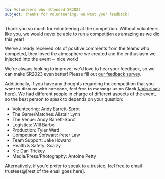 ```yaml
---
to: Volunteers who attended SR2022
subject: Thanks for Volunteering, we want your feedback!
---
```

 
Thank you so much for volunteering at the competition. Without volunteers like you, we would never be able to run a competition as amazing as we did this year!

We've already received lots of positive comments from the teams who competed, they loved the atmosphere we created and the enthusiasm we injected into the event -- nice work!

We're always looking to improve; we'd love to hear your feedback, so we can make SR2023 even better! Please fill out [our feedback survey](SURVEY_LINK).

Additionally, if you have any thoughts regarding the competition that you want to discuss with someone, feel free to message us on Slack [(Join slack here)](Slack_join_link). We had different people in charge of different aspects of the event, so the best person to speak to depends on your question:
- Volunteering: Andy Barrett-Sprot
- The Game/Matches: Alistair Lynn
- The Venue: Andy Barrett-Sprot
- Logistics: Will Barber
- Production: Tyler Ward
- Competition Software: Peter Law
- Team Support: Jake Howard
- Health & Safety: Scarzy
- Kit: Dan Trickey
- Media/Press/Photography: Antoine Petty

Alternatively, if you'd prefer to speak to a trustee, feel free to email trustees@[rest of the email goes here].
